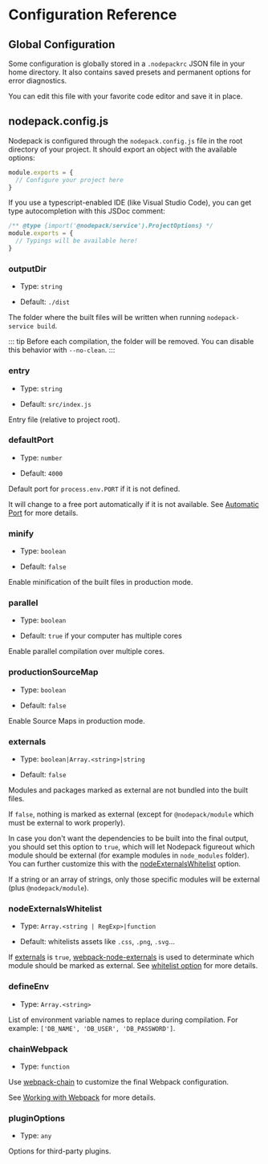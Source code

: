 # Configuration Reference

## Global Configuration

Some configuration is globally stored in a `.nodepackrc` JSON file in your home directory. It also contains saved presets and permanent options for error diagnostics.

You can edit this file with your favorite code editor and save it in place.

## nodepack.config.js

Nodepack is configured through the `nodepack.config.js` file in the root directory of your project. It should export an object with the available options:

```js
module.exports = {
  // Configure your project here
}
```

If you use a typescript-enabled IDE (like Visual Studio Code), you can get type autocompletion with this JSDoc comment:

```js
/** @type {import('@nodepack/service').ProjectOptions} */
module.exports = {
  // Typings will be available here!
}
```

### outputDir

- Type: `string`

- Default: `./dist`

The folder where the built files will be written when running `nodepack-service build`.

::: tip
Before each compilation, the folder will be removed. You can disable this behavior with `--no-clean`.
:::

### entry

- Type: `string`

- Default: `src/index.js`

Entry file (relative to project root).

### defaultPort

- Type: `number`

- Default: `4000`

Default port for `process.env.PORT` if it is not defined.

It will change to a free port automatically if it is not available. See [Automatic Port](../guide/service.md#automatic-port) for more details.

### minify

- Type: `boolean`

- Default: `false`

Enable minification of the built files in production mode.

### parallel

- Type: `boolean`

- Default: `true` if your computer has multiple cores

Enable parallel compilation over multiple cores.

### productionSourceMap

- Type: `boolean`

- Default: `false`

Enable Source Maps in production mode.

### externals

- Type: `boolean|Array.<string>|string`

- Default: `false`

Modules and packages marked as external are not bundled into the built files.

If `false`, nothing is marked as external (except for `@nodepack/module` which must be external to work properly).

In case you don't want the dependencies to be built into the final output, you should set this option to `true`, which will let Nodepack figureout which module should be external (for example modules in `node_modules` folder). You can further customize this with the [nodeExternalsWhitelist](#nodeexternalswhitelist) option.

If a string or an array of strings, only those specific modules will be external (plus `@nodepack/module`).

### nodeExternalsWhitelist

- Type: `Array.<string | RegExp>|function`

- Default: whitelists assets like `.css`, `.png`, `.svg`...

If [externals](#externals) is `true`, [webpack-node-externals](https://github.com/liady/webpack-node-externals) is used to determinate which module should be marked as external. See [whitelist option](https://github.com/liady/webpack-node-externals#optionswhitelist-) for more details.

### defineEnv

- Type: `Array.<string>`

List of environment variable names to replace during compilation. For example: `['DB_NAME', 'DB_USER', 'DB_PASSWORD']`.

### chainWebpack

- Type: `function`

Use [webpack-chain](https://github.com/mozilla-neutrino/webpack-chain) to customize the final Webpack configuration.

See [Working with Webpack](../guide/webpack.md) for more details.

### pluginOptions

- Type: `any`

Options for third-party plugins.
